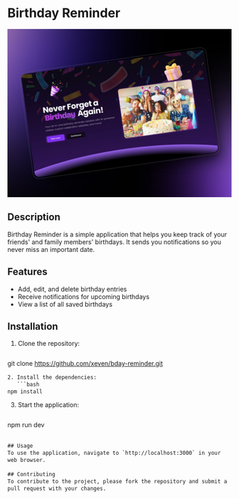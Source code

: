 # Birthday Reminder
![ss](src/app/opengraph-image.jpg)
## Description
Birthday Reminder is a simple application that helps you keep track of your friends' and family members' birthdays. It sends you notifications so you never miss an important date.

## Features
- Add, edit, and delete birthday entries
- Receive notifications for upcoming birthdays
- View a list of all saved birthdays

## Installation
1. Clone the repository:
   ```bash
git clone https://github.com/xeven/bday-reminder.git
```
2. Install the dependencies:
   ```bash
npm install
```
3. Start the application:
   ```bash
npm run dev
```

## Usage
To use the application, navigate to `http://localhost:3000` in your web browser.

## Contributing
To contribute to the project, please fork the repository and submit a pull request with your changes.
